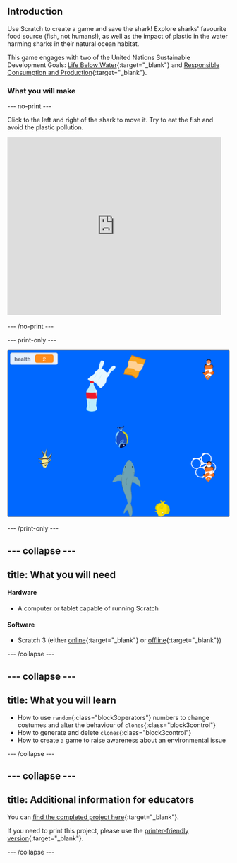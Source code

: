 ## Introduction

Use Scratch to create a game and save the shark! Explore sharks' favourite food source (fish, not humans!), as well as the impact of plastic in the water harming sharks in their natural ocean habitat.

This game engages with two of the United Nations Sustainable Development Goals: [Life Below Water](https://www.undp.org/sustainable-development-goals#below-water){:target="_blank"} and [Responsible Consumption and Production](https://www.undp.org/sustainable-development-goals#responsible-consumption-and-production){:target="_blank"}.

### What you will make

--- no-print ---

Click to the left and right of the shark to move it. Try to eat the fish and avoid the plastic pollution.

<div class="scratch-preview">
<iframe src="https://scratch.mit.edu/projects/416171540/embed" allowtransparency="true" width="485" height="402" frameborder="0" scrolling="no" allowfullscreen></iframe>
</div>

--- /no-print ---

--- print-only ---

![Complete project](images/complete.png)

--- /print-only ---

--- collapse ---
---
title: What you will need
---

#### Hardware

+ A computer or tablet capable of running Scratch

#### Software

+ Scratch 3 (either [online](https://scratch.mit.edu/){:target="_blank"} or [offline](https://scratch.mit.edu/download){:target="_blank"})

--- /collapse ---

--- collapse ---
---
title: What you will learn
---

+ How to use `random`{:class="block3operators"} numbers to change costumes and alter the behaviour of `clones`{:class="block3control"}
+ How to generate and delete `clones`{:class="block3control"} 
+ How to create a game to raise awareness about an environmental issue

--- /collapse ---

--- collapse ---
---
title: Additional information for educators
---

You can [find the completed project here](https://rpf.io/p/en/save-the-shark-get){:target="_blank"}.

If you need to print this project, please use the [printer-friendly version](https://projects.raspberrypi.org/en/projects/save-the-shark/print){:target="_blank"}.

--- /collapse ---
